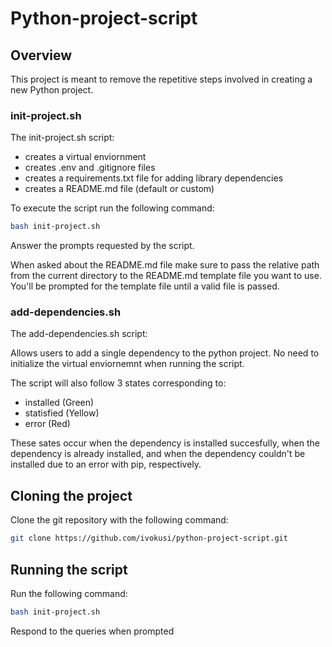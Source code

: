 # Python-project-script

## Overview

This project is meant to remove the repetitive steps involved in creating a new Python project. 

### init-project.sh

The init-project.sh script:

- creates a virtual enviornment
- creates .env and .gitignore files 
- creates a requirements.txt file for adding library dependencies
- creates a README.md file (default or custom)

To execute the script run the following command:

```bash
bash init-project.sh
```

Answer the prompts requested by the script. 

When asked about the README.md file make sure to pass the relative path from the current directory to the README.md template file you want to use. You'll be prompted for the template file until a valid file is passed.  

### add-dependencies.sh

The add-dependencies.sh script:

Allows users to add a single dependency to the python project. No need to initialize the virtual enviornemnt when running the script. 

The script will also follow 3 states corresponding to:

- installed (Green) 
- statisfied (Yellow)
- error (Red) 

These sates occur when the dependency is installed succesfully, when the dependency is already installed, and when the dependency couldn't be installed due to an error with pip, respectively.

## Cloning the project

Clone the git repository with the following command:

```bash
git clone https://github.com/ivokusi/python-project-script.git
```

## Running the script

Run the following command:

```bash
bash init-project.sh
```

Respond to the queries when prompted

